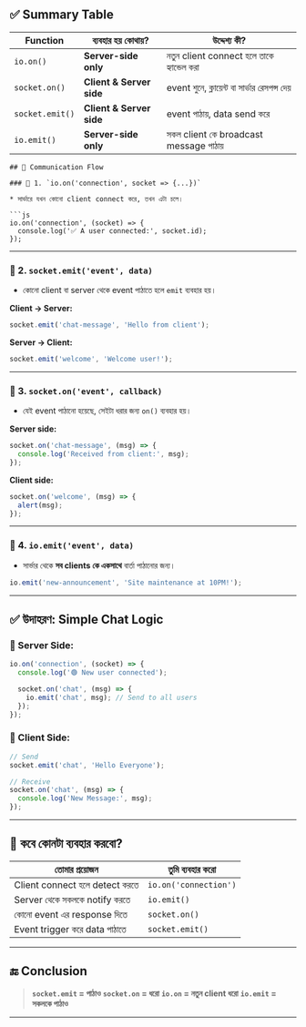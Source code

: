 ```

```

## ✅ Summary Table

| Function        | ব্যবহার হয় কোথায়?        | উদ্দেশ্য কী?                                 |
| --------------- | ------------------------ | -------------------------------------------- |
| `io.on()`       | **Server-side only**     | নতুন client connect হলে তাকে হ্যান্ডেল করা   |
| `socket.on()`   | **Client & Server side** | event শুনে, ক্লায়েন্ট বা সার্ভার রেসপন্স দেয় |
| `socket.emit()` | **Client & Server side** | event পাঠায়, data send করে                   |
| `io.emit()`     | **Server-side only**     | সকল client কে broadcast message পাঠায়        |


```
## 🔄 Communication Flow

### 🧭 1. `io.on('connection', socket => {...})`

* সার্ভারে যখন কোনো client connect করে, তখন এটা চলে।

```js
io.on('connection', (socket) => {
  console.log('✅ A user connected:', socket.id);
});
```

---

### 🧭 2. `socket.emit('event', data)`

* কোনো client বা server থেকে event পাঠাতে হলে `emit` ব্যবহার হয়।

**Client → Server:**

```js
socket.emit('chat-message', 'Hello from client');
```

**Server → Client:**

```js
socket.emit('welcome', 'Welcome user!');
```

---

### 🧭 3. `socket.on('event', callback)`

* যেই event পাঠানো হয়েছে, সেইটা ধরার জন্য `on()` ব্যবহার হয়।

**Server side:**

```js
socket.on('chat-message', (msg) => {
  console.log('Received from client:', msg);
});
```

**Client side:**

```js
socket.on('welcome', (msg) => {
  alert(msg);
});
```

---

### 🧭 4. `io.emit('event', data)`

* সার্ভার থেকে **সব clients কে একসাথে** বার্তা পাঠানোর জন্য।

```js
io.emit('new-announcement', 'Site maintenance at 10PM!');
```

---

## ✅ উদাহরণ: Simple Chat Logic

### 🔸 Server Side:

```js
io.on('connection', (socket) => {
  console.log('🟢 New user connected');

  socket.on('chat', (msg) => {
    io.emit('chat', msg); // Send to all users
  });
});
```

### 🔸 Client Side:

```js
// Send
socket.emit('chat', 'Hello Everyone');

// Receive
socket.on('chat', (msg) => {
  console.log('New Message:', msg);
});
```

---

## 🧠 কবে কোনটা ব্যবহার করবো?

| তোমার প্রয়োজন                  | তুমি ব্যবহার করো      |
| ------------------------------ | --------------------- |
| Client connect হলে detect করতে | `io.on('connection')` |
| Server থেকে সকলকে notify করতে  | `io.emit()`           |
| কোনো event এর response দিতে    | `socket.on()`         |
| Event trigger করে data পাঠাতে  | `socket.emit()`       |

---

## 🔚 Conclusion

> **`socket.emit` = পাঠাও**
> **`socket.on` = ধরো**
> **`io.on` = নতুন client ধরো**
> **`io.emit` = সকলকে পাঠাও**

---


```